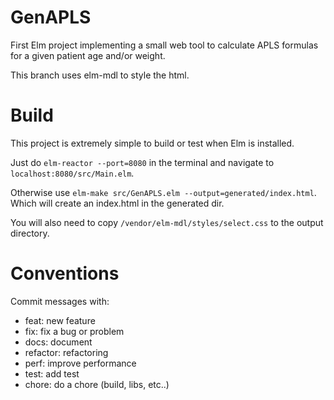 # GenAPLS
First Elm project implementing a small web tool to calculate
APLS formulas for a given patient age and/or weight.

This branch uses elm-mdl to style the html.

# Build
This project is extremely simple to build or test when Elm
is installed.

Just do `elm-reactor --port=8080` in the terminal and navigate to
`localhost:8080/src/Main.elm`.

Otherwise use `elm-make src/GenAPLS.elm --output=generated/index.html`.
Which will create an index.html in the generated dir.

You will also need to copy `/vendor/elm-mdl/styles/select.css` to the output directory.

# Conventions

Commit messages with:

- feat: new feature
- fix: fix a bug or problem
- docs: document
- refactor: refactoring
- perf: improve performance
- test: add test
- chore: do a chore (build, libs, etc..)
